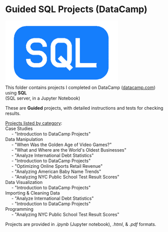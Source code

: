 # Guided SQL Projects (DataCamp)  
![SQL Logo](../../../assets/SQL.png)<br>This folder contains projects I completed on DataCamp ([datacamp.com](datacamp.com)) using **SQL**<br>(SQL server, in a Jupyter Notebook)

These are **Guided** projects, with detailed instructions and tests for checking results.

<ins>Projects listed by category</ins>:<br>   Case Studies<br>&nbsp;&nbsp;&nbsp;&nbsp;&nbsp;- "Introduction to DataCamp Projects"<br>   Data Manipulation<br>&nbsp;&nbsp;&nbsp;&nbsp;&nbsp;- "When Was the Golden Age of Video Games?"<br>&nbsp;&nbsp;&nbsp;&nbsp;&nbsp;- "What and Where are the World's Oldest Businesses"<br>&nbsp;&nbsp;&nbsp;&nbsp;&nbsp;- "Analyze International Debt Statistics"<br>&nbsp;&nbsp;&nbsp;&nbsp;&nbsp;- "Introduction to DataCamp Projects"<br>&nbsp;&nbsp;&nbsp;&nbsp;&nbsp;- "Optimizing Online Sports Retail Revenue"<br>&nbsp;&nbsp;&nbsp;&nbsp;&nbsp;- "Analyzing American Baby Name Trends"<br>&nbsp;&nbsp;&nbsp;&nbsp;&nbsp;- "Analyzing NYC Public School Test Result Scores"<br>   Data Visualization<br>&nbsp;&nbsp;&nbsp;&nbsp;&nbsp;- "Introduction to DataCamp Projects"<br>   Importing & Cleaning Data<br>&nbsp;&nbsp;&nbsp;&nbsp;&nbsp;- "Analyze International Debt Statistics"<br>&nbsp;&nbsp;&nbsp;&nbsp;&nbsp;- "Introduction to DataCamp Projects"<br>   Programming<br>&nbsp;&nbsp;&nbsp;&nbsp;&nbsp;- "Analyzing NYC Public School Test Result Scores"<br>

Projects are provided in *.ipynb* (Jupyter notebook), *.html*, & *.pdf* formats.
